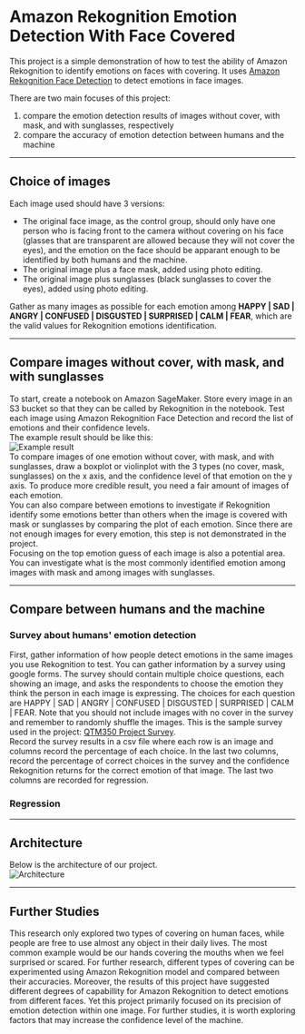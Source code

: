 # Amazon Rekognition Emotion Detection With Face Covered
This project is a simple demonstration of how to test the ability of Amazon Rekognition to identify emotions on faces with covering. It uses [Amazon Rekognition Face Detection](https://docs.aws.amazon.com/rekognition/latest/dg/faces-detect-images.html) to detect emotions in face images.   

There are two main focuses of this project: 
1. compare the emotion detection results of images without cover, with mask, and with sunglasses, respectively
2. compare the accuracy of emotion detection between humans and the machine 

***
## Choice of images
Each image used should have 3 versions: 
- The original face image, as the control group, should only have one person who is facing front to the camera without covering on his face (glasses that are transparent are allowed because they will not cover the eyes), and the emotion on the face should be apparant enough to be identified by both humans and the machine. 
- The original image plus a face mask, added using photo editing. 
- The original image plus sunglasses (black sunglasses to cover the eyes), added using photo editing.    

Gather as many images as possible for each emotion among **HAPPY | SAD | ANGRY | CONFUSED | DISGUSTED | SURPRISED | CALM | FEAR**, which are the valid values for Rekognition emotions identification. 

***
## Compare images without cover, with mask, and with sunglasses
To start, create a notebook on Amazon SageMaker. Store every image in an S3 bucket so that they can be called by Rekognition in the notebook. Test each image using Amazon Rekognition Face Detection and record the list of emotions and their confidence levels.   
The example result should be like this:    
![Example result](https://raw.githubusercontent.com/ymengxu/QTM350-Project-Quattro-Formaggi-20F/main/readme%20picture/5.PNG)  
To compare images of one emotion without cover, with mask, and with sunglasses, draw a boxplot or violinplot with the 3 types (no cover, mask, sunglasses) on the x axis, and the confidence level of that emotion on the y axis. To produce more credible result, you need a fair amount of images of each emotion.  
You can also compare between emotions to investigate if Rekognition identify some emotions better than others when the image is covered with mask or sunglasses by comparing the plot of each emotion. Since there are not enough images for every emotion, this step is not demonstrated in the project.   
Focusing on the top emotion guess of each image is also a potential area. You can investigate what is the most commonly identified emotion among images with mask and among images with sunglasses.

***
## Compare between humans and the machine
### Survey about humans' emotion detection 
First, gather information of how people detect emotions in the same images you use Rekognition to test. You can gather information by a survey using google forms. The survey should contain multiple choice questions, each showing an image, and asks the respondents to choose the emotion they think the person in each image is expressing. The choices for each question are HAPPY | SAD | ANGRY | CONFUSED | DISGUSTED | SURPRISED | CALM | FEAR. Note that you should not include images with no cover in the survey and remember to randomly shuffle the images. This is the sample survey used in the project: [QTM350 Project Survey](https://docs.google.com/forms/d/e/1FAIpQLSf_kLTRN6m8N3CGJCn8HP5Npx7iMpE9vrUJ0NfNATtd2RuxDQ/viewform?usp=sf_link).     
Record the survey results in a csv file where each row is an image and columns record the percentage of each choice. In the last two columns, record the percentage of correct choices in the survey and the confidence Rekognition returns for the correct emotion of that image. The last two columns are recorded for regression. 
### Regression


***
## Architecture 
Below is the architecture of our project.    
![Architecture](https://raw.githubusercontent.com/ymengxu/QTM350-Project-Quattro-Formaggi-20F/main/Flowchart.png)

***
## Further Studies
This research only explored two types of covering on human faces, while people are free to use almost any object in their daily lives. The most common example would be our hands covering the mouths when we feel surprised or scared. For further research, different types of covering can be experimented using Amazon Rekognition model and compared between their accuracies. 
Moreover, the results of this project have suggested different degrees of capabillity for Amazon Rekognition to detect emotions from different faces. Yet this project primarily focused on its precision of emotion detection within one image. For further studies, it is worth exploring factors that may increase the confidence level of the machine.
